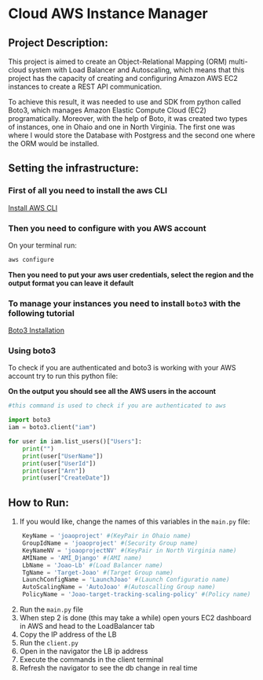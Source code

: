 # Cloud AWS Instance Manager

## Project Description:

This project is aimed to create an Object-Relational Mapping (ORM) multi-cloud system with Load Balancer and Autoscaling, which means that this project has the capacity of creating and configuring Amazon AWS EC2 instances to create a REST API communication.

To achieve this result, it was needed to use and SDK from python called Boto3, which manages Amazon Elastic Compute Cloud (EC2) programatically. Moreover, with the help of Boto, it was created two types of instances, one in Ohaio and one in North Virginia. The first one was where I would store the Database with Postgress and the second one where the ORM would be installed. 


## Setting the infrastructure:

### First of all you need to install the aws CLI

<a href="https://docs.aws.amazon.com/cli/latest/userguide/getting-started-install.html">Install AWS CLI</a>

### Then you need to configure with you AWS account

On your terminal run:

```bash
aws configure
```

**Then you need to put your aws user credentials, select the region and the output format you can leave it default**

### To manage your instances you need to install `boto3` with the following tutorial

<a href="https://boto3.amazonaws.com/v1/documentation/api/latest/guide/quickstart.html#installation">Boto3 Installation</a>

### Using boto3

To check if you are authenticated and boto3 is working with your AWS account try to run this python file:

**On the output you should see all the AWS users in the account**

```python
#this command is used to check if you are authenticated to aws

import boto3
iam = boto3.client("iam")

for user in iam.list_users()["Users"]:
    print("")
    print(user["UserName"])
    print(user["UserId"])
    print(user["Arn"])
    print(user["CreateDate"])
```


## How to Run:

1. If you would like, change the names of this variables in the `main.py` file:

```python
    KeyName = 'joaoproject' #(KeyPair in Ohaio name)
    GroupIdName = 'joaoproject' #(Security Group name)
    KeyNameNV = 'joaoprojectNV' #(KeyPair in North Virginia name)
    AMIName = 'AMI_Django' #(AMI name)
    LbName = 'Joao-Lb' #(Load Balancer name)
    TgName = 'Target-Joao' #(Target Group name)
    LaunchConfigName = 'LaunchJoao' #(Launch Configuratio name)
    AutoScalingName = 'AutoJoao' #(Autoscalling Group name)
    PolicyName = 'Joao-target-tracking-scaling-policy' #(Policy name)
```

2. Run the `main.py` file
3. When step 2 is done (this may take a while) open yours EC2 dashboard in AWS and head to the LoadBalancer tab
4. Copy the IP address of the LB
5. Run the `client.py`
6. Open in the navigator the LB ip address
7. Execute the commands in the client terminal
8. Refresh the navigator to see the db change in real time
